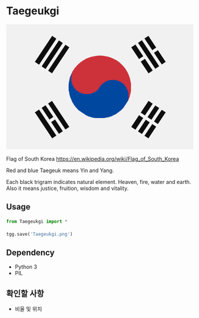 # Taegeukgi

![](IMG_0190.png)

Flag of South Korea
https://en.wikipedia.org/wiki/Flag_of_South_Korea

Red and blue Taegeuk means Yin and Yang.

Each black trigram indicates natural element. Heaven, fire, water and earth. Also it means justice, fruition, wisdom and vitality.

## Usage

```python
from Taegeukgi import *

tgg.save('Taegeukgi.png')
```

## Dependency

- Python 3
- PIL

## 확인할 사항

- 비율 및 위치
